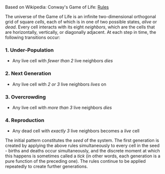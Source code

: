 Based on Wikipedia: Conway's Game of Life: [Rules](http://en.wikipedia.org/wiki/Conway%27s_Game_of_Life#Rules)

The universe of the Game of Life is an infinite two-dimensional orthogonal grid of square *cells*, each of which is in one of two possible states, *alive* or *dead*. Every cell interacts with its eight *neighbors*, which are the cells that are horizontally, vertically, or diagonally adjacent. At each step in time, the following transitions occur:

### 1. Under-Population
- Any live cell with *fewer than 2* live neighbors *dies*

### 2. Next Generation
- Any live cell with *2 or 3* live neighbors *lives* on

### 3. Overcrowding
- Any live cell with *more than 3* live neighbors *dies*

### 4. Reproduction
- Any dead cell with *exactly 3* live neighbors becomes a *live* cell

The initial pattern constitutes the *seed* of the system. The first generation is created by applying the above rules simultaneously to every cell in the seed - births and deaths occur simultaneously, and the discrete moment at which this happens is sometimes called a *tick* (in other words, each generation is a pure function of the preceding one). The rules continue to be applied repeatedly to create further generations.

